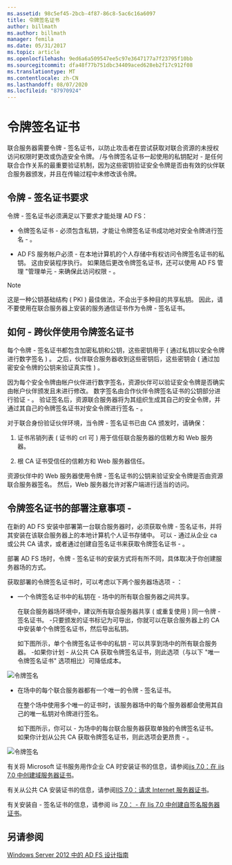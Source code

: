 ```yaml
---
ms.assetid: 98c5ef45-2bcb-4f87-86c8-5ac6c16a6097
title: 令牌签名证书
author: billmath
ms.author: billmath
manager: femila
ms.date: 05/31/2017
ms.topic: article
ms.openlocfilehash: 9ed6a6a509547ee5c97e3647177a7f23795f10bb
ms.sourcegitcommit: dfa48f77b751dbc34409aced628eb2f17c912f08
ms.translationtype: MT
ms.contentlocale: zh-CN
ms.lasthandoff: 08/07/2020
ms.locfileid: "87970924"
---
```

# <a name="token-signing-certificates"></a>令牌签名证书

联合服务器需要令牌 \- 签名证书，以防止攻击者在尝试获取对联合资源的未授权访问权限时更改或伪造安全令牌。 \/与令牌签名证书一起使用的私钥配对 \- 是任何联合合作关系的最重要验证机制，因为这些密钥验证安全令牌是否由有效的伙伴联合服务器颁发，并且在传输过程中未修改该令牌。

## <a name="token-signing-certificate-requirements"></a>令牌 \- 签名证书要求
令牌 \- 签名证书必须满足以下要求才能处理 AD FS：

-   令牌签名证书 \- 必须包含私钥，才能让令牌签名证书成功地对安全令牌进行签名 \- 。

-   AD FS 服务帐户必须 \- 在本地计算机的个人存储中有权访问令牌签名证书的私钥。 这由安装程序执行。 如果随后更改令牌签名证书，还可以使用 AD FS 管理 "管理单元 \- 来确保此访问权限 \- 。

> [!NOTE]
> 这是一种公钥基础结构 \( PKI \) 最佳做法，不会出于多种目的共享私钥。 因此，请不要使用在联合服务器上安装的服务通信证书作为令牌 \- 签名证书。

## <a name="how-token-signing-certificates-are-used-across-partners"></a>如何 \- 跨伙伴使用令牌签名证书
每个令牌 \- 签名证书都包含加密私钥和公钥，这些密钥用于 \( 通过私钥以安全令牌进行数字签名 \) 。 之后，伙伴联合服务器收到这些密钥后，这些密钥会 \( 通过加密安全令牌的公钥来验证真实性 \) 。

因为每个安全令牌由帐户伙伴进行数字签名，资源伙伴可以验证安全令牌是否确实由帐户伙伴颁发且未进行修改。 数字签名由合作伙伴令牌签名证书的公钥部分进行验证 \- 。 验证签名后，资源联合服务器将为其组织生成其自己的安全令牌，并通过其自己的令牌签名证书对安全令牌进行签名 \- 。

对于联合身份验证伙伴环境，当令牌 \- 签名证书已由 CA 颁发时，请确保：

1.  证书吊销列表 \( 证书的 crl 可 \) 用于信任联合服务器的信赖方和 Web 服务器。

2.  根 CA 证书受信任的信赖方和 Web 服务器信任。

资源伙伴中的 Web 服务器使用令牌 \- 签名证书的公钥来验证安全令牌是否由资源联合服务器签名。 然后，Web 服务器允许对客户端进行适当的访问。

## <a name="deployment-considerations-for-token-signing-certificates"></a>令牌签名证书的部署注意事项 \-
在新的 AD FS 安装中部署第一台联合服务器时，必须获取令牌 \- 签名证书，并将其安装在该联合服务器上的本地计算机个人证书存储中。 可以 \- 通过从企业 ca 或公共 CA 请求，或者通过创建自签名证书来获取令牌签名证书 \- 。

部署 AD FS 场时，令牌 \- 签名证书的安装方式将有所不同，具体取决于你创建服务器场的方式。

获取部署的令牌签名证书时，可以考虑以下两个服务器场选项 \- ：

-   一个令牌签名证书中的私钥在 \- 场中的所有联合服务器之间共享。

    在联合服务器场环境中，建议所有联合服务器共享 \( 或重复使用 \) 同一令牌 \- 签名证书。 \-只要颁发的证书标记为可导出，你就可以在联合服务器上的 CA 中安装单个令牌签名证书，然后导出私钥。

    如下图所示，单个令牌签名证书中的私钥 \- 可以共享到场中的所有联合服务器。 \-如果你计划 \- 从公共 CA 获取令牌签名证书，则此选项（与以下 "唯一令牌签名证书" 选项相比）可降低成本。

![令牌签名](media/adfs2_fedserver_certstory_3.gif)

-   在场中的每个联合服务器都有一个唯一的令牌 \- 签名证书。

    在整个场中使用多个唯一的证书时，该服务器场中的每个服务器都会使用其自己的唯一私钥对令牌进行签名。

    如下图所示，你可以 \- 为场中的每台联合服务器获取单独的令牌签名证书。 如果你计划从公共 CA 获取令牌签名证书，则此选项会更昂贵 \- 。

![令牌签名](media/adfs2_fedserver_certstory_4.gif)

有关将 Microsoft 证书服务用作企业 CA 时安装证书的信息，请参阅[iis 7.0：在 iis 7.0 中创建域服务器证书](https://go.microsoft.com/fwlink/?LinkId=108548)。

有关从公共 CA 安装证书的信息，请参阅[IIS 7.0：请求 Internet 服务器证书](https://go.microsoft.com/fwlink/?LinkId=108549)。

有关安装自 \- 签名证书的信息，请参阅 iis [7.0： \- 在 Iis 7.0 中创建自签名服务器证书](https://go.microsoft.com/fwlink/?LinkID=108271)。

## <a name="see-also"></a>另请参阅
[Windows Server 2012 中的 AD FS 设计指南](AD-FS-Design-Guide-in-Windows-Server-2012.md)
